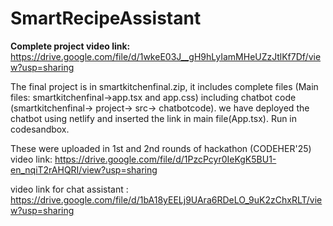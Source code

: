 # SmartRecipeAssistant

**Complete project video link:**
https://drive.google.com/file/d/1wkeE03J__gH9hLyIamMHeUZzJtlKf7Df/view?usp=sharing

The final project is in smartkitchenfinal.zip, it includes complete files (Main files: smartkitchenfinal->app.tsx and app.css) including chatbot code (smartkitchenfinal-> project-> src-> chatbotcode). we have deployed the chatbot using netlify and inserted the link in main file(App.tsx). Run in codesandbox. 

These were uploaded in 1st and 2nd rounds of hackathon (CODEHER'25)
video link:
https://drive.google.com/file/d/1PzcPcyr0IeKgK5BU1-en_nqiT2rAHQRI/view?usp=sharing

video link for chat assistant :
https://drive.google.com/file/d/1bA18yEELj9UAra6RDeLO_9uK2zChxRLT/view?usp=sharing



